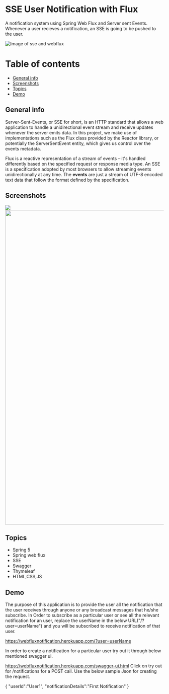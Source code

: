# SSE User Notification with Flux 

A notification system using Spring Web Flux and Server sent Events. Whenever a user recieves a notification, an SSE is going to be pushed to the user.

![Image of sse and webflux](https://i.ibb.co/BNpvcCR/image.png)

# Table of contents
* [General info](#general-info)
* [Screenshots](#screenshots)
* [Topics](#topics)
* [Demo](#demo)

## General info
Server-Sent-Events, or SSE for short, is an HTTP standard that allows a web application to handle a unidirectional event stream and receive updates whenever the server emits data.
In this project, we make use of implementations such as the Flux class provided by the Reactor library, or potentially the ServerSentEvent entity, which gives us control over the events metadata.

Flux is a reactive representation of a stream of events – it's handled differently based on the specified request or response media type. An SSE is a specification adopted by most browsers to allow streaming events unidirectionally at any time.
The **events** are just a stream of UTF-8 encoded text data that follow the format defined by the specification.


## Screenshots
<img align="left" src="https://i.ibb.co/SX5nkmm/Notifications.png">
<img align="center" width="1000px" src="https://i.ibb.co/wyKjg8N/Swagger.png">

## Topics
- Spring 5
- Spring web flux 
- SSE
- Swagger
- Thymeleaf
- HTML,CSS,JS 

## Demo
The purpose of this application is to provide the user all the notification that the user receives through anyone or any broadcast messages that he/she subscribe.
In Order to subscribe as a particular user or see all the relevant notification for an user, replace the userName in the below URL("/?user=userName") and you will
be subscribed to receive notification of that user.

https://webfluxnotification.herokuapp.com/?user=userName

In order to create a notification for a particular user try out it through below mentioned swagger ui.

https://webfluxnotification.herokuapp.com/swagger-ui.html
Click on try out for /notifications for a POST call.
Use the below sample Json for creating the request.

{
"userId":"User1",
"notificationDetails":"First Notification"
}


